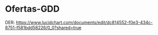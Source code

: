 # Ofertas-GDD

DER: https://www.lucidchart.com/documents/edit/dc814552-f0e3-434c-8751-f581bdd58226/0_0?shared=true
